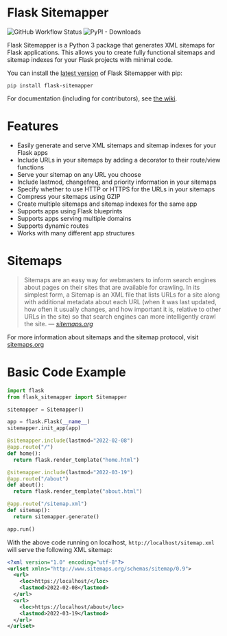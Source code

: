 # Flask Sitemapper
![GitHub Workflow Status](https://img.shields.io/github/workflow/status/h-janes/flask-sitemapper/Run%20Tests)
![PyPI - Downloads](https://img.shields.io/pypi/dm/flask-sitemapper?color=%23529AC3)

Flask Sitemapper is a Python 3 package that generates XML sitemaps for Flask applications. This allows you to create fully functional sitemaps and sitemap indexes for your Flask projects with minimal code.

You can install the [latest version](https://pypi.org/project/flask-sitemapper/) of Flask Sitemapper with pip:
```terminal
pip install flask-sitemapper
```

For documentation (including for contributors), see [the wiki](https://github.com/h-janes/flask-sitemapper/wiki).

# Features
* Easily generate and serve XML sitemaps and sitemap indexes for your Flask apps
* Include URLs in your sitemaps by adding a decorator to their route/view functions
* Serve your sitemap on any URL you choose
* Include lastmod, changefreq, and priority information in your sitemaps
* Specify whether to use HTTP or HTTPS for the URLs in your sitemaps
* Compress your sitemaps using GZIP
* Create multiple sitemaps and sitemap indexes for the same app
* Supports apps using Flask blueprints
* Supports apps serving multiple domains
* Supports dynamic routes
* Works with many different app structures

# Sitemaps
> Sitemaps are an easy way for webmasters to inform search engines about pages on their sites that are available for crawling. In its simplest form, a Sitemap is an XML file that lists URLs for a site along with additional metadata about each URL (when it was last updated, how often it usually changes, and how important it is, relative to other URLs in the site) so that search engines can more intelligently crawl the site.
> &mdash; <cite>[sitemaps.org](https://www.sitemaps.org)</cite>

For more information about sitemaps and the sitemap protocol, visit [sitemaps.org](https://www.sitemaps.org)

# Basic Code Example
```python
import flask
from flask_sitemapper import Sitemapper

sitemapper = Sitemapper()

app = flask.Flask(__name__)
sitemapper.init_app(app)

@sitemapper.include(lastmod="2022-02-08")
@app.route("/")
def home():
  return flask.render_template("home.html")

@sitemapper.include(lastmod="2022-03-19")
@app.route("/about")
def about():
  return flask.render_template("about.html")

@app.route("/sitemap.xml")
def sitemap():
  return sitemapper.generate()

app.run()
```

With the above code running on localhost, `http://localhost/sitemap.xml` will serve the following XML sitemap:
```xml
<?xml version="1.0" encoding="utf-8"?>
<urlset xmlns="http://www.sitemaps.org/schemas/sitemap/0.9">
  <url>
    <loc>https://localhost/</loc>
    <lastmod>2022-02-08</lastmod>
  </url>
  <url>
    <loc>https://localhost/about</loc>
    <lastmod>2022-03-19</lastmod>
  </url>
</urlset>
```
